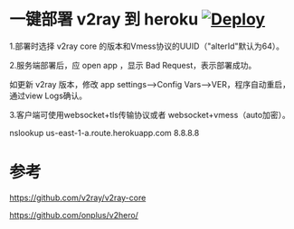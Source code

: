 # 一键部署 v2ray 到 heroku  [![Deploy](https://www.herokucdn.com/deploy/button.png)](https://heroku.com/deploy)

1.部署时选择 v2ray core 的版本和Vmess协议的UUID（"alterId"默认为64）。

2.服务端部署后，应 open app ，显示 Bad Request，表示部署成功。

  如更新 v2ray 版本，修改 app settings-->Config Vars-->VER，程序自动重启，通过view Logs确认。

3.客户端可使用websocket+tls传输协议或者 websocket+vmess（auto加密）。

nslookup  us-east-1-a.route.herokuapp.com 8.8.8.8


# 参考 
https://github.com/v2ray/v2ray-core

https://github.com/onplus/v2hero/
